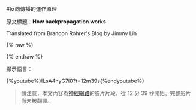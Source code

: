 #反向傳播的運作原理

原文標題：**How backpropagation works**

Translated from Brandon Rohrer's Blog by Jimmy Lin

{% raw %}

<script src="../js/chinese_convert.js"></script>

<script>

var defaultEncoding = 1;
var translateDelay = 0;
var cookieDomain = "https:/brohrer.mcknote.com";
var msgToTraditionalChinese = "點此轉換為繁體";
var msgToSimplifiedChinese = "点此转换为简体";
var translateButtonId = "translateLink";
translateInitilization();

</script>

{% endraw %}

顯示語言：<a id="translateLink"></a>

{%youtube%}ILsA4nyG7I0?t=12m39s{%endyoutube%}

> 請注意，本文內容為[神經網路](../how_machine_learning_works/how_neural_networks_work.md)的影片片段，從 12 分 39 秒開始。完整影片尚未被翻譯。